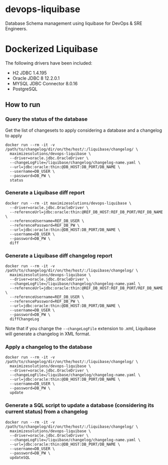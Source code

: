 # devops-liquibase
Database Schema management using liquibase for DevOps &amp; SRE Engineers. 

# Dockerized Liquibase

The following drivers have been included:

- H2 JDBC 1.4.195
- Oracle JDBC 8 12.2.0.1
- MYSQL JDBC Connector 8.0.16
- PostgreSQL 

## How to run

### Query the status of the database

Get the list of changesets to apply considering a database and a changelog to apply

```
docker run --rm -it -v /path/to/changelog/dir/on/the/host/:/liquibase/changelog/ \
  maximizesolutions/devops-liquibase \
  --driver=oracle.jdbc.OracleDriver \
  --changeLogFile=/liquibase/changelog/changelog-name.yaml \
  --url=jdbc:oracle:thin:@DB_HOST:DB_PORT/DB_NAME \
  --username=DB_USER \
  --password=DB_PW \
  status
```

### Generate a Liquibase diff report

```
docker run --rm -it maximizesolutions/devops-liquibase \
  --driver=oracle.jdbc.OracleDriver \
  --referenceUrl=jdbc:oracle:thin:@REF_DB_HOST:REF_DB_PORT/REF_DB_NAME \
  --referenceUsername=REF_DB_USER \
  --referencePassword=REF_DB_PW \
  --url=jdbc:oracle:thin:@DB_HOST:DB_PORT/DB_NAME \
  --username=DB_USER \
  --password=DB_PW \
  diff
```

### Generate a Liquibase diff changelog report

```
docker run --rm -it -v /path/to/changelog/dir/on/the/host/:/liquibase/changelog/ \
  maximizesolutions/devops-liquibase \
  --driver=oracle.jdbc.OracleDriver \
  --changeLogFile=/liquibase/changelog/changelog-name.yaml \
  --referenceUrl=jdbc:oracle:thin:@REF_DB_HOST:REF_DB_PORT/REF_DB_NAME \
  --referenceUsername=REF_DB_USER \
  --referencePassword=REF_DB_PW \
  --url=jdbc:oracle:thin:@DB_HOST:DB_PORT/DB_NAME \
  --username=DB_USER \
  --password=DB_PW \
  diffChangeLog
```

Note that if you change the `--changeLogFile` extension to .xml, Liquibase will generate a changelog in XML format.

### Apply a changelog to the database

```
docker run --rm -it -v /path/to/changelog/dir/on/the/host/:/liquibase/changelog/ \
  maximizesolutions/devops-liquibase \
  --driver=oracle.jdbc.OracleDriver \
  --changeLogFile=/liquibase/changelog/changelog-name.yaml \
  --url=jdbc:oracle:thin:@DB_HOST:DB_PORT/DB_NAME \
  --username=DB_USER \
  --password=DB_PW \
  update
```

### Generate a SQL script to update a database (considering its current status) from a changelog

```
docker run --rm -it -v /path/to/changelog/dir/on/the/host/:/liquibase/changelog/ \
  maximizesolutions/devops-liquibase \
  --driver=oracle.jdbc.OracleDriver \
  --changeLogFile=/liquibase/changelog/changelog-name.yaml \
  --url=jdbc:oracle:thin:@DB_HOST:DB_PORT/DB_NAME \
  --username=DB_USER \
  --password=DB_PW \
  updateSQL
```
